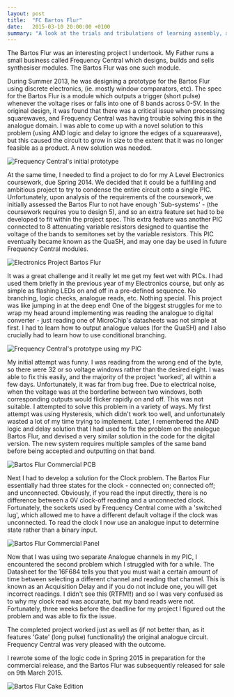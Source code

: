 ```yaml
---
layout: post
title:  "FC Bartos Flur"
date:   2015-03-10 20:00:00 +0100
summary: "A look at the trials and tribulations of learning assembly, and the process of the development of my first Synthesiser Module, the Bartos Flur - from concept to release." 
---
```


The Bartos Flur was an interesting project I undertook.
My Father runs a small business called Frequency Central which
designs, builds and sells synthesiser modules.
The Bartos Flur was one such module.

During Summer 2013, he was designing a prototype for the Bartos Flur using discrete electronics,
(ie. mostly window comparators, etc).
The spec for the Bartos Flur is a module which outputs a trigger (short pulse)
whenever the voltage rises or falls into one of 8 bands across 0-5V.
In the original design, it was found that there was a critical issue when processing squarewaves,
and Frequency Central was having trouble solving this in the analogue domain.
I was able to come up with a novel solution to this problem
(using AND logic and delay to ignore the edges of a squarewave),
but this caused the circuit to grow in size
to the extent that it was no longer feasible as a product.
A new solution was needed.

![Frequency Central's initial prototype](/assets/images/bartos-flur-original-prototype.jpg)

At the same time,
I needed to find a project to do for my A Level Electronics coursework,
due Spring 2014.
We decided that it could be a fulfilling and ambitious project
to try to condense the entire circuit onto a single PIC. 
Unfortunately, upon analysis of the requirements of the coursework,
we initially assessed the Bartos Flur to not have enough 'Sub-systems' - 
(the coursework requires you to design 5),
and so an extra feature set had to be developed to fit within the project spec.
This extra feature was another PIC connected to 8 attenuating variable resistors
designed to quantise the voltage of the bands to semitones set by the variable resistors. 
This PIC eventually became known as the QuaSH,
and may one day be used in future Frequency Central modules.

![Electronics Project Bartos Flur](/assets/images/bartos-flur-electronics-project.jpg)

It was a great challenge and it really let me get my feet wet with PICs.
I had used them briefly in the previous year of my Electronics course,
but only as simple as flashing LEDs on and off in a pre-defined sequence.
No branching, logic checks, analogue reads, etc. Nothing special.
This project was like jumping in at the deep end!
One of the biggest struggles for me to wrap my head around implementing was
reading the analogue to digital converter - 
just reading one of MicroChip's datasheets was not simple at first.
I had to learn how to output analogue values (for the QuaSH)
and I also crucially had to learn how to use conditional branching.

![Frequency Central's prototype using my PIC](/assets/images/bartos-flur-copper-prototype.jpg)

My initial attempt was funny.
I was reading from the wrong end of the byte,
so there were 32 or so voltage windows rather than the desired eight.
I was able to fix this easily, and the majority of the project 'worked',
all within a few days.
Unfortunately, it was far from bug free.
Due to electrical noise, when the voltage was at the borderline between two windows,
both corresponding outputs would flicker rapidly on and off.
This was not suitable.
I attempted to solve this problem in a variety of ways.
My first attempt was using Hysteresis, which didn't work too well,
and unfortunately wasted a lot of my time trying to implement.
Later, I remembered the AND logic and delay solution that I had used to fix 
the problem on the analogue Bartos Flur, 
and devised a very similar solution in the code for the digital version.
The new system requires multiple samples of the same band before being accepted
and outputting on that band.

![Bartos Flur Commercial PCB](/assets/images/bartos-flur-finished-pcb.jpg)

Next I had to develop a solution for the Clock problem.
The Bartos Flur essentially had three states for the clock - 
connected on; connected off; and unconnected. 
Obviously, if you read the input directly, 
there is no difference between a 0V clock-off reading and a unconnected clock.
Fortunately, the sockets used by Frequency Central come with a 'switched lug',
which allowed me to have a different default voltage if the clock was unconnected.
To read the clock I now use an analogue input to determine state rather
than a binary input.


![Bartos Flur Commercial Panel](/assets/images/bartos-flur-finished-panel.jpg)
  
Now that I was using two separate Analogue channels in my PIC,
I encountered the second problem which I struggled with for a while.
The Datasheet for the 16F684 tells you that you must wait
a certain amount of time between selecting a different channel and reading that channel.
This is known as an Acquisition Delay and if you do not include one,
you will get incorrect readings. 
I didn't see this (RTFM!!) and so I was very confused as to why 
my clock read was accurate, but my band reads were not.
Fortunately, three weeks before the deadline for my project
I figured out the problem and was able to fix the issue.

The completed project worked just as well as 
(if not better than, as it features 'Gate' (long pulse) functionality)
the original analogue circuit.
Frequency Central was very pleased with the outcome. 

I rewrote some of the logic code in Spring 2015 in preparation for the
commercial release, and the Bartos Flur was subsequently released for sale on 9th March 2015.

![Bartos Flur Cake Edition](/assets/images/bartos-flur-cake.jpg)
